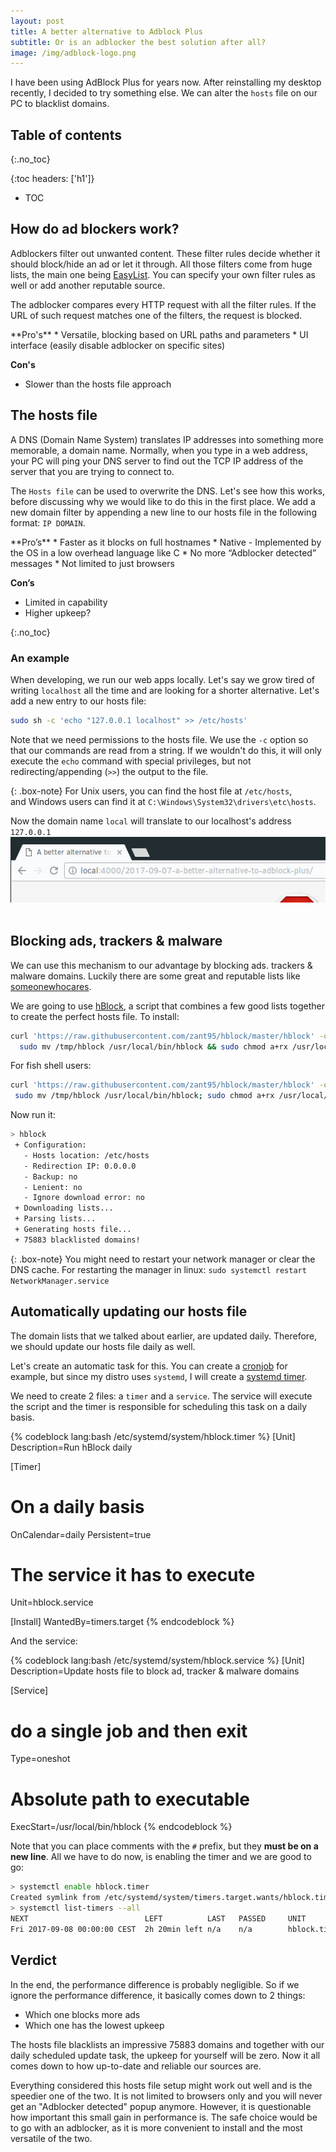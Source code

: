```yaml
---
layout: post
title: A better alternative to Adblock Plus
subtitle: Or is an adblocker the best solution after all?
image: /img/adblock-logo.png
---
```


I have been using AdBlock Plus for years now. After reinstalling my desktop recently, I decided to try something else. We can alter the `hosts` file on our PC to blacklist domains.

## Table of contents
{:.no_toc}

{:toc headers: ['h1']}
* TOC

## How do ad blockers work?
Adblockers filter out unwanted content. These filter rules decide whether it should block/hide an ad or let it through.
All those filters come from huge lists, the main one being [EasyList](https://easylist.to/). You can specify your own filter rules as well or add another reputable source.

The adblocker compares every HTTP request with all the filter rules. If the URL of such request matches one of the filters, the request is blocked.

<div class="box-note" markdown="1">
**Pro's**
* Versatile, blocking based on URL paths and parameters
* UI interface (easily disable adblocker on specific sites)

**Con's**
* Slower than the hosts file approach 
</div>

## The hosts file
A DNS (Domain Name System) translates IP addresses into something more memorable, a domain name. Normally, when you type in a web address, your PC will ping your DNS server to find out the TCP IP address of the server that you are trying to connect to. 

The `Hosts file` can be used to overwrite the DNS. 
Let's see how this works, before discussing why we would like to do this in the first place. We add a new domain filter by appending a new line to our hosts file in the following format: `IP DOMAIN`.

<div class="box-note" markdown="1">
**Pro’s**
* Faster as it blocks on full hostnames
* Native - Implemented by the OS in a low overhead language like C
* No more “Adblocker detected” messages
* Not limited to just browsers

**Con’s**
* Limited in capability
* Higher upkeep?
</div>

{:.no_toc}
### An example
When developing, we run our web apps locally. Let's say we grow tired of writing `localhost` all the time and are looking for a shorter alternative.
Let's add a new entry to our hosts file: 

```bash
sudo sh -c 'echo "127.0.0.1 localhost" >> /etc/hosts'
```
Note that we need permissions to the hosts file. We use the `-c` option so that our commands are read from a string. If we wouldn't do this, it will only execute the `echo` command with special privileges, but not redirecting/appending (`>>`) the output to the file. 

{: .box-note}
For Unix users, you can find the host file at `/etc/hosts`,<br />
and Windows users can find it at `C:\Windows\System32\drivers\etc\hosts`.

Now the domain name `local` will translate to our localhost's address `127.0.0.1`
![Example of altered hosts file](/img/hosts-file-example.png)
<br /><br />

## Blocking ads, trackers & malware
We can use this mechanism to our advantage by blocking ads. trackers & malware domains. Luckily there are some great and reputable lists like [someonewhocares](http://someonewhocares.org/hosts/). 

We are going to use [hBlock](https://github.com/zant95/hBlock), a script that combines a few good lists together to create the perfect hosts file.
To install:

```bash
curl 'https://raw.githubusercontent.com/zant95/hblock/master/hblock' -o /tmp/hblock && \
  sudo mv /tmp/hblock /usr/local/bin/hblock && sudo chmod a+rx /usr/local/bin/hblock
 ```

 For fish shell users:
 ```bash
curl 'https://raw.githubusercontent.com/zant95/hblock/master/hblock' -o /tmp/hblock;  \
  sudo mv /tmp/hblock /usr/local/bin/hblock; sudo chmod a+rx /usr/local/bin/hblock
 ```

Now run it:
```bash
> hblock
 + Configuration: 
   - Hosts location: /etc/hosts
   - Redirection IP: 0.0.0.0
   - Backup: no
   - Lenient: no
   - Ignore download error: no
 + Downloading lists... 
 + Parsing lists... 
 + Generating hosts file... 
 + 75883 blacklisted domains! 
```

{: .box-note}
You might need to restart your network manager or clear the DNS cache. For restarting the manager in linux: `sudo systemctl restart NetworkManager.service`

## Automatically updating our hosts file
The domain lists that we talked about earlier, are updated daily. Therefore, we should update our hosts file daily as well.

Let's create an automatic task for this. You can create a [cronjob](https://en.wikipedia.org/wiki/Cron) for example, but since my distro uses `systemd`, I will create a [systemd timer](https://wiki.archlinux.org/index.php/Systemd/Timers).

We need to create 2 files: a `timer` and a `service`.
The service will execute the script and the timer is responsible for scheduling this task on a daily basis.

{% codeblock lang:bash /etc/systemd/system/hblock.timer %}
[Unit]
Description=Run hBlock daily

[Timer]
# On a daily basis
OnCalendar=daily 
Persistent=true     
# The service it has to execute
Unit=hblock.service 

[Install]
WantedBy=timers.target
{% endcodeblock %}

And the service:

{% codeblock lang:bash /etc/systemd/system/hblock.service %}
[Unit]
Description=Update hosts file to block ad, tracker & malware domains

[Service]
# do a single job and then exit
Type=oneshot 

# Absolute path to executable
ExecStart=/usr/local/bin/hblock
{% endcodeblock %}

Note that you can place comments with the `#` prefix, but they **must be on a new line**. All we have to do now, is enabling the timer and we are good to go:

```bash
> systemctl enable hblock.timer 
Created symlink from /etc/systemd/system/timers.target.wants/hblock.timer to /etc/systemd/system/hblock.timer.
> systemctl list-timers --all
NEXT                          LEFT          LAST   PASSED     UNIT                         ACTIVATES
Fri 2017-09-08 00:00:00 CEST  2h 20min left n/a    n/a        hblock.timer                 hblock.service
```

## Verdict

In the end, the performance difference is probably negligible.
So if we ignore the performance difference, it basically comes down to 2 things:
* Which one blocks more ads
* Which one has the lowest upkeep

The hosts file blacklists an impressive 75883 domains and together with our daily scheduled update task, the upkeep for yourself will be zero. Now it all comes down to how up-to-date and reliable our sources are.

Everything considered this hosts file setup might work out well and is the speedier one of the two. It is not limited to browsers only and you will never get an "Adblocker detected" popup anymore. However, it is questionable how important this small gain in performance is. The safe choice would be to go with an adblocker, as it is more convenient to install and the most versatile of the two.